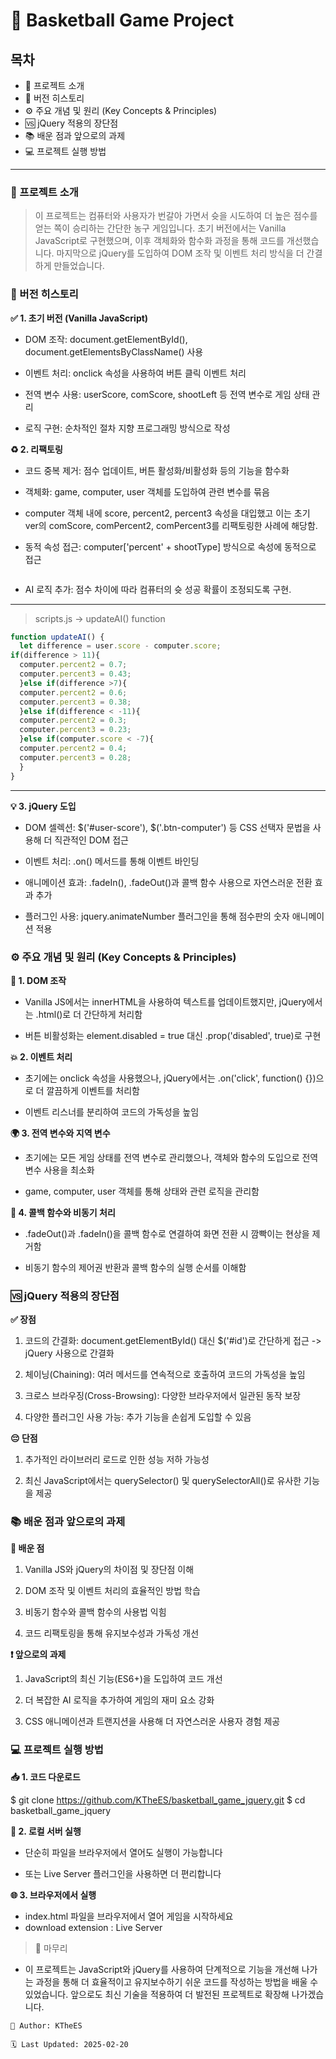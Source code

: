 # 🏀 Basketball Game Project

## **목차**
- 📖 프로젝트 소개
- 📜 버전 히스토리
- ⚙️ 주요 개념 및 원리 (Key Concepts & Principles)
- 🆚 jQuery 적용의 장단점
- 📚 배운 점과 앞으로의 과제
- 💻 프로젝트 실행 방법

---
### 📖 프로젝트 소개

>이 프로젝트는 컴퓨터와 사용자가 번갈아 가면서 슛을 시도하여 더 높은 점수를 얻는 쪽이 승리하는 간단한 농구 게임입니다. 초기 버전에서는 Vanilla JavaScript로 구현했으며, 이후 객체화와 함수화 과정을 통해 코드를 개선했습니다. 마지막으로 jQuery를 도입하여 DOM 조작 및 이벤트 처리 방식을 더 간결하게 만들었습니다.

### 📜 버전 히스토리

__✅ 1. 초기 버전 (Vanilla JavaScript)__

- DOM 조작: document.getElementById(), document.getElementsByClassName() 사용

- 이벤트 처리: onclick 속성을 사용하여 버튼 클릭 이벤트 처리

- 전역 변수 사용: userScore, comScore, shootLeft 등 전역 변수로 게임 상태 관리

- 로직 구현: 순차적인 절차 지향 프로그래밍 방식으로 작성

__♻️ 2. 리팩토링__

- 코드 중복 제거: 점수 업데이트, 버튼 활성화/비활성화 등의 기능을 함수화

- 객체화: game, computer, user 객체를 도입하여 관련 변수를 묶음
- computer 객체 내에 score, percent2, percent3 속성을 대입했고 이는 초기 ver의 comScore, comPercent2, comPercent3를 리팩토링한 사례에 해당함.  

- 동적 속성 접근: computer['percent' + shootType] 방식으로 속성에 동적으로 접근
<!-- - 초기 버전의 어느 부분이 수정 되었는지를 직접적으로 명시한다면 좀 더 좋은 README에 해당합니다 -->
```js

```

- AI 로직 추가: 점수 차이에 따라 컴퓨터의 슛 성공 확률이 조정되도록 구현. 
---
> scripts.js -> updateAI() function
```js
function updateAI() {
  let difference = user.score - computer.score;
if(difference > 11){
  computer.percent2 = 0.7;
  computer.percent3 = 0.43;
  }else if(difference >7){
  computer.percent2 = 0.6;
  computer.percent3 = 0.38;
  }else if(difference < -11){
  computer.percent2 = 0.3;
  computer.percent3 = 0.23;
  }else if(computer.score < -7){
  computer.percent2 = 0.4;
  computer.percent3 = 0.28;
  }
}
```
---
__💡 3. jQuery 도입__

- DOM 셀렉션: \$('#user-score'), $('.btn-computer') 등 CSS 선택자 문법을 사용해 더 직관적인 DOM 접근

- 이벤트 처리: .on() 메서드를 통해 이벤트 바인딩

- 애니메이션 효과: .fadeIn(), .fadeOut()과 콜백 함수 사용으로 자연스러운 전환 효과 추가

- 플러그인 사용: jquery.animateNumber 플러그인을 통해 점수판의 숫자 애니메이션 적용

### ⚙️ 주요 개념 및 원리 (Key Concepts & Principles)

__📌 1. DOM 조작__

- Vanilla JS에서는 innerHTML을 사용하여 텍스트를 업데이트했지만, jQuery에서는 .html()로 더 간단하게 처리함

- 버튼 비활성화는 element.disabled = true 대신 .prop('disabled', true)로 구현

__💥 2. 이벤트 처리__

- 초기에는 onclick 속성을 사용했으나, jQuery에서는 .on('click', function() {})으로 더 깔끔하게 이벤트를 처리함

- 이벤트 리스너를 분리하여 코드의 가독성을 높임

__🌍 3. 전역 변수와 지역 변수__

- 초기에는 모든 게임 상태를 전역 변수로 관리했으나, 객체와 함수의 도입으로 전역 변수 사용을 최소화

-  game, computer, user 객체를 통해 상태와 관련 로직을 관리함

__🔁 4. 콜백 함수와 비동기 처리__

- .fadeOut()과 .fadeIn()을 콜백 함수로 연결하여 화면 전환 시 깜빡이는 현상을 제거함

- 비동기 함수의 제어권 반환과 콜백 함수의 실행 순서를 이해함

### 🆚 jQuery 적용의 장단점

__✅ 장점__

1. 코드의 간결화: document.getElementById() 대신 $('#id')로 간단하게 접근 -> jQuery 사용으로 간결화

2. 체이닝(Chaining): 여러 메서드를 연속적으로 호출하여 코드의 가독성을 높임

3. 크로스 브라우징(Cross-Browsing): 다양한 브라우저에서 일관된 동작 보장

4. 다양한 플러그인 사용 가능: 추가 기능을 손쉽게 도입할 수 있음

__😔 단점__

1. 추가적인 라이브러리 로드로 인한 성능 저하 가능성

2. 최신 JavaScript에서는 querySelector() 및 querySelectorAll()로 유사한 기능을 제공

### 📚 배운 점과 앞으로의 과제

__🎯 배운 점__

1. Vanilla JS와 jQuery의 차이점 및 장단점 이해

2. DOM 조작 및 이벤트 처리의 효율적인 방법 학습

3. 비동기 함수와 콜백 함수의 사용법 익힘

4. 코드 리팩토링을 통해 유지보수성과 가독성 개선

__❗ 앞으로의 과제__

1. JavaScript의 최신 기능(ES6+)을 도입하여 코드 개선

2. 더 복잡한 AI 로직을 추가하여 게임의 재미 요소 강화

3. CSS 애니메이션과 트랜지션을 사용해 더 자연스러운 사용자 경험 제공

### 💻 프로젝트 실행 방법

__📥 1. 코드 다운로드__

$ git clone https://github.com/KTheES/basketball_game_jquery.git
$ cd basketball_game_jquery

__📠 2. 로컬 서버 실행__

- 단순히 파일을 브라우저에서 열어도 실행이 가능합니다

- 또는 Live Server 플러그인을 사용하면 더 편리합니다

__🌐 3. 브라우저에서 실행__

- index.html 파일을 브라우저에서 열어 게임을 시작하세요
- download extension : Live Server

> 🏁 마무리

- 이 프로젝트는 JavaScript와 jQuery를 사용하여 단계적으로 기능을 개선해 나가는 과정을 통해 더 효율적이고 유지보수하기 쉬운 코드를 작성하는 방법을 배울 수 있었습니다. 앞으로도 최신 기술을 적용하여 더 발전된 프로젝트로 확장해 나가겠습니다.



`📰 Author: KTheES`

`🗓️ Last Updated: 2025-02-20`